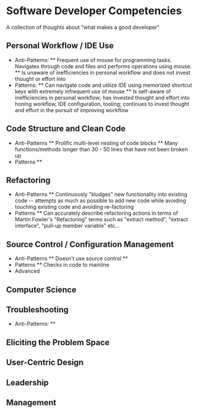 # Software Developer Competencies
A collection of thoughts about "what makes a good developer"

## Personal Workflow / IDE Use
* Anti-Patterns: 
** Frequent use of mouse for programming tasks. Navigates through code and files and performs operations using mouse. 
** Is unaware of inefficiencies in personal workflow and does not invest thought or effort into 
* Patterns: 
** Can navigate code and utilize IDE using memorized shortcut keys with extremely infrequent use of mouse 
** Is self-aware of inefficiencies in personal workflow; has invested thought and effort into honing workflow, IDE configuration, tooling; continues to invest thought and effort in the pursuit of improving workflow 

## Code Structure and Clean Code
* Anti-Patterns
** Prolific multi-level nesting of code blocks 
** Many functions/methods longer than 30 - 50 lines that have not been broken up 
* Patterns
** 

## Refactoring
* Anti-Patterns
** Continuously "kludges" new functionality into existing code -- attempts as much as possible to add new code while avoiding touching existing code and avoiding re-factoring
* Patterns
** Can accurately describe refactoring actions in terms of Martin Fowler's "Refactoring" terms such as "extract method", "extract interface", "pull-up member variable" etc...

## Source Control / Configuration Management
* Anti-Patterns
** Doesn't use source control 
** 
* Patterns
** Checks in code to mainline 
* Advanced

## Computer Science

## Troubleshooting
* Anti-Patterns:
** 

## Eliciting the Problem Space

## User-Centric Design

## Leadership

## Management

